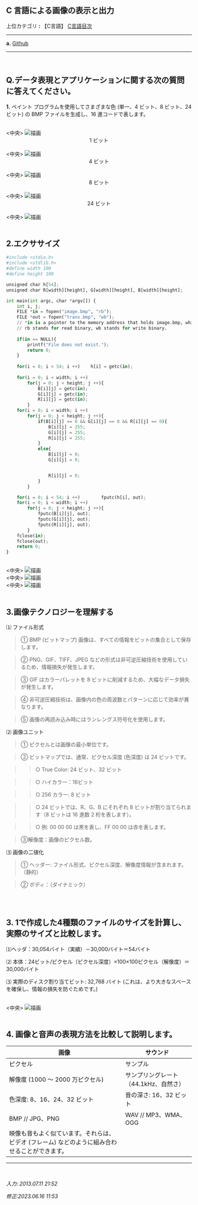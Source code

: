 ## **C 言語による画像の表示と出力**

上位カテゴリ **:** 【C言語】 [C言語目次](https://jb243.github.io/pages/5802)

---

**a.** [Github](https://github.com/JB243/nate9389/blob/main/C/Image%20Processing)

---

<br>

## **Q.データ表現とアプリケーションに関する次の質問に答えてください。**

**1.** ペイント プログラムを使用してさまざまな色 (単一、4 ビット、8 ビット、24 ビット) の BMP ファイルを生成し、16 進コードで表します。

<br>
<中央>
<img src="https://img1.daumcdn.net/thumb/R1280x0/?scode=mtistory2&fname=https%3A%2F%2Ft1.daumcdn.net%2Fcfile%2Ftistory%2F245FD83956EAB37530" alt="描画"/>
</center>
<br>
<center>1 ビット</center>

<br>
<中央>
<img src="https://img1.daumcdn.net/thumb/R1280x0/?scode=mtistory2&fname=https%3A%2F%2Ft1.daumcdn.net%2Fcfile%2Ftistory%2F2235FA3C56EAB38030" alt="描画"/>
</center>
<br>
<center>4 ビット</center>

<br>
<中央>
<img src="https://img1.daumcdn.net/thumb/R1280x0/?scode=mtistory2&fname=https%3A%2F%2Ft1.daumcdn.net%2Fcfile%2Ftistory%2F2135153556EAB38923" alt="描画"/>
</center>
<br>
<center>8 ビット</center>

<br>
<中央>
<img src="https://img1.daumcdn.net/thumb/R1280x0/?scode=mtistory2&fname=https%3A%2F%2Ft1.daumcdn.net%2Fcfile%2Ftistory%2F227C6A3956EAB39019" alt="描画"/>
</center>
<br>
<center>24 ビット</center>

<br>
<中央>
<img src="https://img1.daumcdn.net/thumb/R1280x0/?scode=mtistory2&fname=https%3A%2F%2Ft1.daumcdn.net%2Fcfile%2Ftistory%2F2552FC3656EAB4480D" alt="描画"/>
</center>
<br>

<br>

## **2.エクササイズ**

```python
#include <stdio.h>
#include <stdlib.h>
#define width 100
#define height 100

unsigned char h[54];
unsigned char R[width][height], G[width][height], B[width][height];

int main(int argc, char *argv[]) {
    int i, j;
    FILE *in = fopen("image.bmp", "rb");	
    FILE *out = fopen("trans.bmp", "wb");
    // *in is a pointer to the memory address that holds image.bmp, which is a FILE variable.
    // rb stands for read binary, wb stands for write binary.
    
    if(in == NULL){	
        printf("File does not exist.");
        return 0;		
    }	
    
    for(i = 0; i < 54; i ++)	h[i] = getc(in);
    
    for(i = 0; i < width; i ++)
        for(j = 0; j < height; j ++){
            B[i][j] = getc(in);
            G[i][j] = getc(in);
            R[i][j] = getc(in);
        }
    for(i = 0; i < width; i ++)
        for(j = 0; j < height; j ++){
            if(B[i][j] == 0 && G[i][j] == 0 && R[i][j] == 0){
                B[i][j] = 255;
                G[i][j] = 255;
                R[i][j] = 255;			
            }
            else{
                B[i][j] = 0;
                G[i][j] = 0;


                R[i][j] = 0;
            }
        }

    for(i = 0; i < 54; i ++)	    fputc(h[i], out);
    for(i = 0; i < width; i ++)
        for(j = 0; j < height; j ++){
            fputc(B[i][j], out);	
            fputc(G[i][j], out);	
            fputc(R[i][j], out);	
        }
    fclose(in);
    fclose(out);
    return 0;
}
```

<br>
<中央>
<img src="https://img1.daumcdn.net/thumb/R1280x0/?scode=mtistory2&fname=https%3A%2F%2Ft1.daumcdn.net%2Fcfile%2Ftistory%2F265A264056EABC0F0C" alt="描画"/>
</center>
<br>
<中央>
<img src="https://img1.daumcdn.net/thumb/R1280x0/?scode=mtistory2&fname=https%3A%2F%2Ft1.daumcdn.net%2Fcfile%2Ftistory%2F27233A4156EABC2702" alt="描画"/>
</center>
<br>
<中央>
<img src="https://img1.daumcdn.net/thumb/R1280x0/?scode=mtistory2&fname=https%3A%2F%2Ft1.daumcdn.net%2Fcfile%2Ftistory%2F2403E73E5723FE9E2C" alt="描画"/>
</center>
<br>

<br>

## **3.画像テクノロジーを理解する**

⑴ ファイル形式

> ① BMP (ビットマップ) 画像は、すべての情報をビットの集合として保存します。

> ② PNG、GIF、TIFF、JPEG などの形式は非可逆圧縮技術を使用しているため、情報損失が発生します。

> ③ GIF はカラーパレットを 8 ビットに削減するため、大幅なデータ損失が発生します。

> ④ 非可逆圧縮技術は、画像内の色の周波数とパターンに応じて効率が異なります。

> ⑤ 画像の再読み込み時にはランレングス符号化を使用します。

⑵ 画像ユニット

> ① ピクセルとは画像の最小単位です。

> ② ビットマップでは、通常、ピクセル深度 (色深度) は 24 ビットです。

>> ○ True Color: 24 ビット、32 ビット

>> ○ ハイカラー：16ビット

>> ○ 256 カラー: 8 ビット

>> ○ 24 ビットでは、R、G、B にそれぞれ 8 ビットが割り当てられます（8 ビットは 16 進数 2 桁を表します）。

>> ○ 例: 00 00 00 は黒を表し、FF 00 00 は赤を表します。

> ③解像度：画像のピクセル数。

⑶ 画像の二値化

> ① ヘッダー: ファイル形式、ピクセル深度、解像度情報が含まれます。 （静的）

> ② ボディ：（ダイナミック）

<br>

<br>

## **3.** **1**で作成した4種類のファイルのサイズを計算し、実際のサイズと比較します。

⑴ヘッダ：30,054バイト（実績）－30,000バイト＝54バイト

⑵ 本体：24ビット/ピクセル（ピクセル深度）×100×100ピクセル（解像度）＝30,000バイト

⑶ 実際のディスク割り当てビット: 32,768 バイト (これは、より大きなスペースを確保し、情報の損失を防ぐためです。)

<br>
<中央>
<img src="https://img1.daumcdn.net/thumb/R1280x0/?scode=mtistory2&fname=https%3A%2F%2Ft1.daumcdn.net%2Fcfile%2Ftistory%2F2263433B56EAB78809" alt="描画"/>
</center>
<br>

<br>

## **4.** 画像と音声の表現方法を比較して説明します。

| **画像** | **サウンド** |
| --- | --- |
|ピクセル |サンプル |
|解像度 (1000 ～ 2000 万ピクセル) |サンプリングレート（44.1kHz、自然さ） |
|色深度: 8、16、24、32 ビット |音の深さ: 16、32 ビット |
| BMP // JPG、PNG | WAV // MP3、WMA、OGG |
|映像も音もよく似ています。それらは、ビデオ (フレーム) などのように組み合わせることができます。 | |

---

<br>

*入力: 2013.07.11 21:52*

*修正:2023.06.16 11:53*
